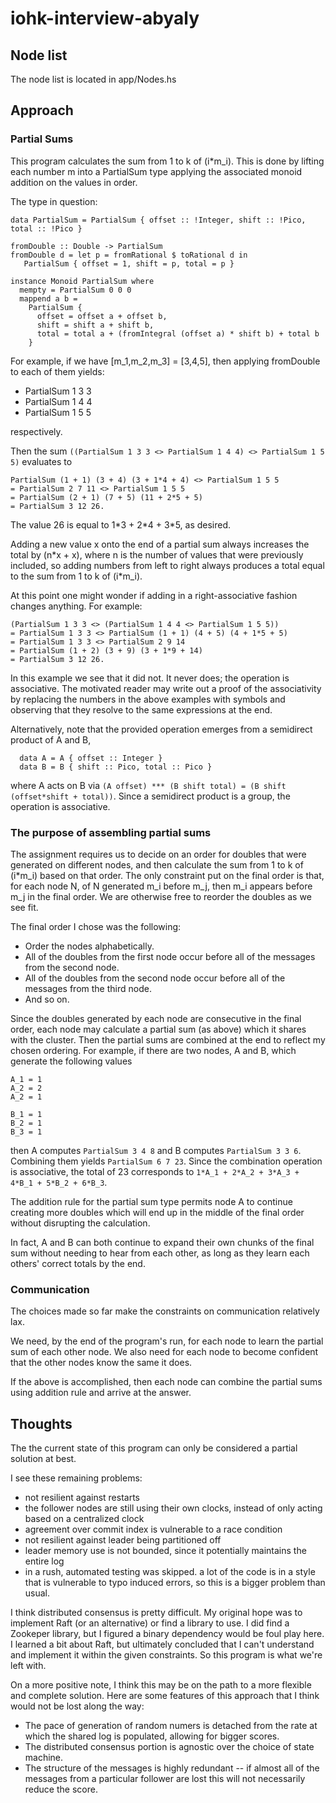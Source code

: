 # iohk-interview-abyaly

## Node list

The node list is located in app/Nodes.hs


## Approach

### Partial Sums

This program calculates the sum from 1 to k of (i\*m\_i). This is done by lifting each number m into a PartialSum type applying the associated monoid addition on the values in order.

The type in question:
```
data PartialSum = PartialSum { offset :: !Integer, shift :: !Pico, total :: !Pico }

fromDouble :: Double -> PartialSum
fromDouble d = let p = fromRational $ toRational d in
   PartialSum { offset = 1, shift = p, total = p }

instance Monoid PartialSum where
  mempty = PartialSum 0 0 0
  mappend a b =
    PartialSum {
      offset = offset a + offset b,
      shift = shift a + shift b,
      total = total a + (fromIntegral (offset a) * shift b) + total b
    }
```

For example, if we have [m\_1,m\_2,m\_3] = [3,4,5], then applying fromDouble to each of them yields:

- PartialSum 1 3 3
- PartialSum 1 4 4
- PartialSum 1 5 5

respectively.

Then the sum `((PartialSum 1 3 3 <> PartialSum 1 4 4) <> PartialSum 1 5 5)` evaluates to
```
PartialSum (1 + 1) (3 + 4) (3 + 1*4 + 4) <> PartialSum 1 5 5
= PartialSum 2 7 11 <> PartialSum 1 5 5
= PartialSum (2 + 1) (7 + 5) (11 + 2*5 + 5)
= PartialSum 3 12 26.
```

The value 26 is equal to 1\*3 + 2\*4 + 3\*5, as desired.

Adding a new value x onto the end of a partial sum always increases the total by (n\*x + x), where
n is the number of values that were previously included, so adding numbers from left to right
always produces a total equal to the sum from 1 to k of (i\*m\_i).

At this point one might wonder if adding in a right-associative fashion changes anything. For example:
```
(PartialSum 1 3 3 <> (PartialSum 1 4 4 <> PartialSum 1 5 5))
= PartialSum 1 3 3 <> PartialSum (1 + 1) (4 + 5) (4 + 1*5 + 5)
= PartialSum 1 3 3 <> PartialSum 2 9 14
= PartialSum (1 + 2) (3 + 9) (3 + 1*9 + 14)
= PartialSum 3 12 26.
```
In this example we see that it did not. It never does; the operation is associative. The motivated reader may write out a proof of the associativity by replacing the numbers in the above examples with symbols and observing that they resolve to the same expressions at the end. 

Alternatively, note that the provided operation emerges from a semidirect product of A and B,
```
  data A = A { offset :: Integer }
  data B = B { shift :: Pico, total :: Pico }
```
where A acts on B via `(A offset) *** (B shift total) = (B shift (offset*shift + total))`. Since a semidirect product is a group, the operation is associative.

### The purpose of assembling partial sums

The assignment requires us to decide on an order for doubles that were generated on different nodes, and then calculate the sum from 1 to k of (i\*m\_i) based on that order. 
The only constraint put on the final order is that, for each node N, of N generated m\_i before m\_j, then m\_i appears before m\_j in the final order. We are otherwise free to reorder the doubles as we see fit.

The final order I chose was the following:
  - Order the nodes alphabetically.
  - All of the doubles from the first node occur before all of the messages from the second node.
  - All of the doubles from the second node occur before all of the messages from the third node.
  - And so on.

Since the doubles generated by each node are consecutive in the final order, each node may calculate a partial sum (as above) which it shares with the cluster. Then the partial sums are combined at the end to reflect my chosen ordering.
For example, if there are two nodes, A and B, which generate the following values
```
A_1 = 1
A_2 = 2
A_2 = 1

B_1 = 1
B_2 = 1
B_3 = 1
```
then A computes `PartialSum 3 4 8` and B computes `PartialSum 3 3 6`. Combining them yields `PartialSum 6 7 23`. Since the combination operation is associative, the total of 23 corresponds to `1*A_1 + 2*A_2 + 3*A_3 + 4*B_1 + 5*B_2 + 6*B_3`.

The addition rule for the partial sum type permits node A to continue creating more doubles which will end up in the middle of the final order without disrupting the calculation.

In fact, A and B can both continue to expand their own chunks of the final sum without needing to hear from each other, as long as they learn each others' correct totals by the end.

### Communication

The choices made so far make the constraints on communication relatively lax.

We need, by the end of the program's run, for each node to learn the partial sum of each other node. We also need for each node to become confident that the other nodes know the same it does.

If the above is accomplished, then each node can combine the partial sums using addition rule and arrive at the answer.



## Thoughts

The the current state of this program can only be considered a partial solution at best.

I see these remaining problems:
  - not resilient against restarts
  - the follower nodes are still using their own clocks, instead of only acting based on a centralized clock
  - agreement over commit index is vulnerable to a race condition
  - not resilient against leader being partitioned off
  - leader memory use is not bounded, since it potentially maintains the entire log
  - in a rush, automated testing was skipped. a lot of the code is in a style that is vulnerable to typo 
    induced errors, so this is a bigger problem than usual.

I think distributed consensus is pretty difficult.  My original hope was to implement Raft (or an alternative) 
or find a library to use.  I did find a Zookeper library, but I figured a binary dependency would be foul play 
here.  I learned a bit about Raft, but ultimately concluded that I can't understand and implement it within 
the given constraints.  So this program is what we're left with.


On a more positive note, I think this may be on the path to a more flexible and complete solution.
Here are some features of this approach that I think would not be lost along the way:
  - The pace of generation of random numers is detached from the rate at which the shared log is populated,
    allowing for bigger scores.
  - The distributed consensus portion is agnostic over the choice of state machine.
  - The structure of the messages is highly redundant -- if almost all of the messages from a particular 
    follower are lost this will not necessarily reduce the score.

